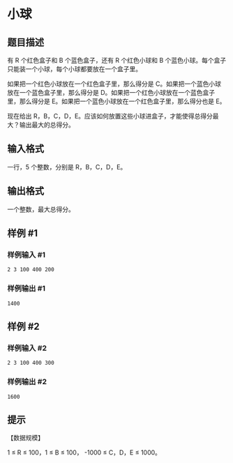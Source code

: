 # 小球

## 题目描述

有 R 个红色盒子和 B 个蓝色盒子，还有 R 个红色小球和 B 个蓝色小球。每个盒子只能装一个小球，每个小球都要放在一个盒子里。

如果把一个红色小球放在一个红色盒子里，那么得分是 C。如果把一个蓝色小球放在一个蓝色盒子里，那么得分是 D。如果把一个红色小球放在一个蓝色盒子里，那么得分是 E。如果把一个蓝色小球放在一个红色盒子里，那么得分也是 E。

现在给出 R，B，C，D，E。应该如何放置这些小球进盒子，才能使得总得分最大？输出最大的总得分。


## 输入格式

一行，5 个整数，分别是 R，B，C，D，E。


## 输出格式

一个整数，最大总得分。


## 样例 #1

### 样例输入 #1
```
2 3 100 400 200
```

### 样例输出 #1

```
1400
```

## 样例 #2

### 样例输入 #2
```
2 3 100 400 300
```

### 样例输出 #2

```
1600
```

## 提示

【数据规模】

1 ≤ R ≤ 100，1 ≤ B ≤ 100， -1000 ≤ C，D，E ≤ 1000。

